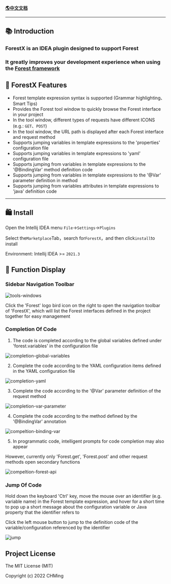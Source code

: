 [**🌎中文文档**](README.md)

-------------------------------------------------------------------------------

## 📚 Introduction

<!-- Plugin description -->
<h3>ForestX is an IDEA plugin designed to support Forest</h3>
<h3>It greatly improves your development experience when using the <a href="https://forest.dtflyx.com/">Forest
framework</a></h2>

## 🎁 ForestX Features

- Forest template expression syntax is supported (Grammar highlighting、Smart Tips)
- Provides the Forest tool window to quickly browse the Forest interface in your project
- In the tool window, different types of requests have different ICONS (e.g.: `GET`、`POST`)
- In the tool window, the URL path is displayed after each Forest interface and request method
- Supports jumping variables in template expressions to the 'properties' configuration file
- Supports jumping variables in template expressions to 'yaml' configuration file
- Supports jumping from variables in template expressions to the '@BindingVar' method definition code
- Supports jumping from variables in template expressions to the '@Var' parameter definition in method
- Supports jumping from variables attributes in template expressions to 'java' definition code

<!-- Plugin description end -->
-------------------------------------------------------------------------------

## 🛍 Install

Open the Intellij IDEA menu `File`->`Settings`->`Plugins`

Select the`Marketplace`Tab，search for`ForestX`，and then click`install`to install

Environment: Intellij IDEA >= `2021.3`

## 🎨 Function Display

### Sidebar Navigation Toolbar

![tools-windows](/img/tools-window.gif)

Click the 'Forest' logo bird icon on the right to open the navigation toolbar of 'ForestX', which will list the Forest
interfaces defined in the project together for easy management

### Completion Of Code

1. The code is completed according to the global variables defined under 'forest.variables' in the configuration file

![completion-global-variables](/img/completion-global-variables.gif)

2. Complete the code according to the YAML configuration items defined in the YAML configuration file

![completion-yaml](/img/completion-yaml.gif)

3. Complete the code according to the '@Var' parameter definition of the request method

![completion-var-parameter](/img/completion-var-parameter.gif)

4. Complete the code according to the method defined by the '@BindingVar' annotation

![compeltion-binding-var](/img/completion-BindingVar.gif)

5. In programmatic code, intelligent prompts for code completion may also appear

However, currently only 'Forest.get', 'Forest.post' and other request methods open secondary functions

![compeltion-forest-api](/img/completion-forest-api.gif)

### Jump Of Code

Hold down the keyboard 'Ctrl' key, move the mouse over an identifier (e.g. variable name) in the Forest template
expression, and hover for a short time to pop up a short message about the configuration variable or Java property that
the identifier refers to

Click the left mouse button to jump to the definition code of the variable/configuration referenced by the identifier

![jump](/img/jump-to-definition.gif)

Project License
--------------------------
The MIT License (MIT)

Copyright (c) 2022 CHMing